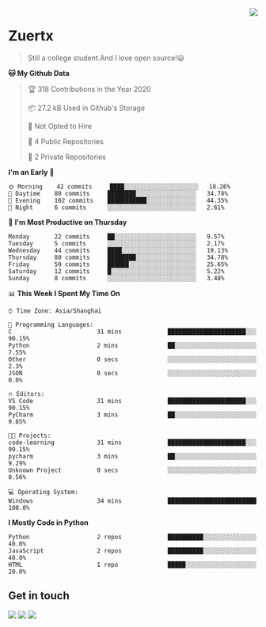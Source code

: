 <a href="#">
<img align="right" src="https://github-readme-stats.vercel.app/api?username=zuertx&show_icons=true&hide_border=true">
</a>

# Zuertx
> Still a college student.And I love open source!😃  

<!--START_SECTION:waka-->
**🐱 My Github Data** 

> 🏆 318 Contributions in the Year 2020
 > 
> 📦 27.2 kB Used in Github's Storage 
 > 
> 🚫 Not Opted to Hire
 > 
> 📜 4 Public Repositories
 > 
> 🔑 2 Private Repositories 

**I'm an Early 🐤** 

```text
🌞 Morning    42 commits     ████░░░░░░░░░░░░░░░░░░░░░   18.26% 
🌆 Daytime    80 commits     ████████░░░░░░░░░░░░░░░░░   34.78% 
🌃 Evening    102 commits    ███████████░░░░░░░░░░░░░░   44.35% 
🌙 Night      6 commits      ░░░░░░░░░░░░░░░░░░░░░░░░░   2.61%

```
📅 **I'm Most Productive on Thursday** 

```text
Monday       22 commits     ██░░░░░░░░░░░░░░░░░░░░░░░   9.57% 
Tuesday      5 commits      ░░░░░░░░░░░░░░░░░░░░░░░░░   2.17% 
Wednesday    44 commits     ████░░░░░░░░░░░░░░░░░░░░░   19.13% 
Thursday     80 commits     ████████░░░░░░░░░░░░░░░░░   34.78% 
Friday       59 commits     ██████░░░░░░░░░░░░░░░░░░░   25.65% 
Saturday     12 commits     █░░░░░░░░░░░░░░░░░░░░░░░░   5.22% 
Sunday       8 commits      ░░░░░░░░░░░░░░░░░░░░░░░░░   3.48%

```


📊 **This Week I Spent My Time On** 

```text
⌚︎ Time Zone: Asia/Shanghai

💬 Programming Languages: 
C                        31 mins             ██████████████████████░░░   90.15% 
Python                   2 mins              ██░░░░░░░░░░░░░░░░░░░░░░░   7.55% 
Other                    0 secs              ░░░░░░░░░░░░░░░░░░░░░░░░░   2.3% 
JSON                     0 secs              ░░░░░░░░░░░░░░░░░░░░░░░░░   0.0%

🔥 Editors: 
VS Code                  31 mins             ██████████████████████░░░   90.15% 
PyCharm                  3 mins              ██░░░░░░░░░░░░░░░░░░░░░░░   9.85%

🐱‍💻 Projects: 
code-learning            31 mins             ██████████████████████░░░   90.15% 
pycharm                  3 mins              ██░░░░░░░░░░░░░░░░░░░░░░░   9.29% 
Unknown Project          0 secs              ░░░░░░░░░░░░░░░░░░░░░░░░░   0.56%

💻 Operating System: 
Windows                  34 mins             █████████████████████████   100.0%

```

**I Mostly Code in Python** 

```text
Python                   2 repos             ██████████░░░░░░░░░░░░░░░   40.0% 
JavaScript               2 repos             ██████████░░░░░░░░░░░░░░░   40.0% 
HTML                     1 repo              █████░░░░░░░░░░░░░░░░░░░░   20.0%

```



<!--END_SECTION:waka-->

## Get in touch
[![](https://img.shields.io/badge/-https://zuertx.tk-0e83cd?style=flat-square&logo=Blogger&logoColor=fff)](https://zuertx.tk)
[![](https://img.shields.io/badge/-@zuertx-3db6f1?style=flat-square&logo=Telegram&logoColor=2ca5e0)](https://t.me/zuertx)
[![](https://img.shields.io/badge/-zuertx@gmail.com-911318?style=flat-square&logo=Gmail&logoColor=white&labelColor=c14438)](mailto:zuertx_at_gmail.com)
